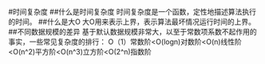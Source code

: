 #时间复杂度
##什么是时间复杂度
时间复杂度是一个函数，定性地描述算法执行的时间。
##什么是大O
大O用来表示上界，表示算法最坏情况运行时间的上界。
##不同数据规模的差异
基于默认数据规模非常大，以至于常数项系数不起作用的事实，一些常见复杂度的排行：
O（1）常数阶<O(logn)对数阶<O(n)线性阶<O(n^2)平方阶<O(n^3)立方阶<O(2^n)指数阶
